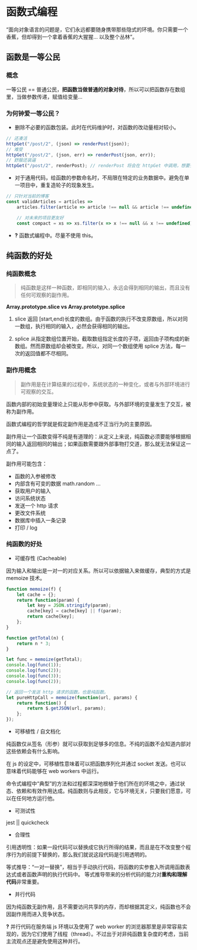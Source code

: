 # 函数式编程

“面向对象语言的问题是，它们永远都要随身携带那些隐式的环境。你只需要一个香蕉，但却得到一个拿着香蕉的大猩猩... 以及整个丛林”。

## 函数是一等公民

### 概念

一等公民 == 普通公民，**把函数当做普通的对象对待**，所以可以把函数存在数组里，当做参数传递，赋值给变量...

### 为何钟爱一等公民？

* 删除不必要的函数包装。此时在代码维护时，对函数的改动量相对较小。

```js
// 还凑活
httpGet("/post/2", (json) => renderPost(json));
// 难受
httpGet("/post/2", (json, err) => renderPost(json, err));
// 舒服还装逼
httpGet("/post/2", renderPost); // renderPost 将会在 httpGet 中调用，想要多少参数都行
```

* 对于通用代码，给函数的参数命名时，不局限在特定的业务数据中。避免在单一项目中，重复造轮子的现象发生。

```js
// 只针对当前的博客
const validArticles = articles =>
    articles.filter(article => article !== null && article !== undefined),

    // 对未来的项目更友好
    const compact = xs => xs.filter(x => x !== null && x !== undefined);
```

* **?** 函数式编程中。尽量不使用 this。

## 纯函数的好处

### 纯函数概念

> 纯函数是这样一种函数，即相同的输入，永远会得到相同的输出，而且没有任何可观察的副作用。

**Array.prototype.slice vs Array.prototype.splice**

1. slice 返回 [start,end)长度的数组。由于函数的执行不改变原数组，所以对同一数组，执行相同的输入，必然会获得相同的输出。

2. splice 从指定数组位置开始，截取数组指定长度的子项，返回由子项构成的新数组。然而原数组却会被改变。所以，对同一个数组使用 splice 方法，每一次的返回值都不尽相同。

### 副作用概念

> 副作用是在计算结果的过程中，系统状态的一种变化，或者与外部环境进行可观察的交互。

函数内部的初始变量理论上只能从形参中获取。与外部环境的变量发生了交互，被称为副作用。

函数式编程的哲学就是假定副作用是造成不正当行为的主要原因。

副作用让一个函数变得不纯是有道理的：从定义上来说，纯函数必须要能够根据相同的输入返回相同的输出；如果函数需要跟外部事物打交道，那么就无法保证这一点了。

副作用可能包含：

* 函数的入参被修改
* 内部含有可变的数据 math.random ...
* 获取用户的输入
* 访问系统状态
* 发送一个 http 请求
* 更改文件系统
* 数据库中插入一条记录
* 打印 / log

### 纯函数的好处

* 可缓存性 (Cacheable)

因为输入和输出是一对一的对应关系。所以可以依据输入来做缓存，典型的方式是 memoize 技术。

```js
function memoize(f) {
    let cache = {};
    return function(param) {
        let key = JSON.stringify(param);
        cache[key] = cache[key] || f(param);
        return cache[key];
    };
}

function getTotal(n) {
    return n * 3;
}

let func = memoize(getTotal);
console.log(func(1));
console.log(func(2));
console.log(func(3));
console.log(func(2));

// 返回一个发送 http 请求的函数。也是纯函数。
let pureHttpCall = memoize(function(url, params) {
    return function() {
        return $.getJSON(url, params);
    };
});
```

* 可移植性 / 自文档化

纯函数仅从签名（形参）就可以获取到足够多的信息。不纯的函数不会知道内部对这些依赖会有什么影响。

在 js 的设定中，可移植性意味着可以把函数序列化并通过 socket 发送。也可以意味着代码能够在 web workers 中运行。

命令式编程中“典型”的方法和过程都深深地根植于他们所在的环境之中，通过状态、依赖和有效作用达成。纯函数则与此相反，它与环境无关，只要我们愿意，可以在任何地方运行他。

* 可测试性

jest || quickcheck

* 合理性

引用透明性：如果一段代码可以替换成它执行所得的结果，而且是在不改变整个程序行为的前提下替换的，那么我们就说这段代码是引用透明的。

等式推导：“一对一替换”，相当于手动执行代码，将函数的实参套入所调用函数表达式或者函数声明的执行代码中。
等式推导带来的分析代码的能力对**重构和理解代码**非常重要。

* 并行代码

因为纯函数无副作用，且不需要访问共享的内存，而却根据其定义，纯函数也不会因副作用而进入竞争状态。

**?** 并行代码在服务端 js 环境以及使用了 web worker 的浏览器那里是非常容易实现的，因为它们使用了线程（thread）。不过出于对非纯函数复杂度的考虑，当前主流观点还是避免使用这种并行。
